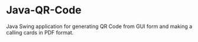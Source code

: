 Java-QR-Code
============
Java Swing application for generating QR Code from GUI form and making a calling cards in PDF format.